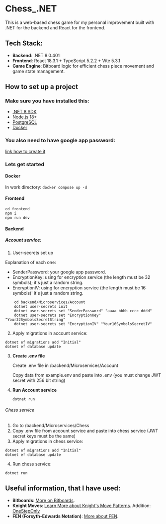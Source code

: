 # Chess\_.NET

This is a web-based chess game for my personal improvement built with .NET for the backend and React for the frontend.

## Tech Stack:

- **Backend**: .NET 8.0.401
- **Frontend**: React 18.3.1 + TypeScript 5.2.2 + Vite 5.3.1
- **Game Engine**: Bitboard logic for efficient chess piece movement and game state management.

## How to set up a project

### Make sure you have installed this:

- [.NET 8 SDK](https://dotnet.microsoft.com/download)
- [Node.js 18+](https://nodejs.org/en)
- [PostgreSQL](https://www.postgresql.org/download/)
- [Docker](https://www.docker.com/products/docker-desktop/)

### You also need to have google app password:

[link how to create it](https://support.google.com/accounts/answer/185833?hl=en)

### Lets get started

#### Docker

In work directory: `docker compose up -d`

#### Frontend

```
cd frontend
npm i
npm run dev
```

#### Backend

##### Account service:

1. User-secrets set up

Explanation of each one:

- SenderPassword: your google app password.
- EncryptionKey: using for encryption service (the length must be 32 symbols); it's just a random string.
- EncryptionIV: using for encryption service (the length must be 16 symbols)' it's just a random string.

```
    cd backend/Microservices/Account
    dotnet user-secrets init
    dotnet user-secrets set "SenderPassword" "aaaa bbbb cccc dddd"
    dotnet user-secrets set "EncryptionKey" "Your32SymbolsSecretString"
    dotnet user-secrets set "EncryptionIV" "Your16SymbolsSecretIV"
```

2. Apply migrations in account service:

```
dotnet ef migrations add "Initial"
dotnet ef database update
```

3. **Create .env file**

   Create .env file in /backend/Microservices/Account

   Copy data from example.env and paste into .env (you must change JWT secret with 256 bit string)

4. **Run Account service**

   `dotnet run`

###### Chess service

1. Go to /backend/Microservices/Chess
2. Copy .env file from account service and paste into chess service (JWT secret keys must be the same)
3. Apply migrations in chess service:

```
dotnet ef migrations add "Initial"
dotnet ef database update
```

4. Run chess service:

`dotnet run`

## Useful information, that I have used:

- **Bitboards**: [More on Bitboards](https://www.chessprogramming.org/Bitboards).
- **Knight Moves**: [Learn More about Knight's Move Patterns](https://www.chessprogramming.org/Knight_Pattern). Addition: [OneStepOnly](https://www.chessprogramming.org/General_Setwise_Operations#OneStepOnly)
- **FEN (Forsyth-Edwards Notation)**: [More about FEN](https://ru.wikipedia.org/wiki/).
